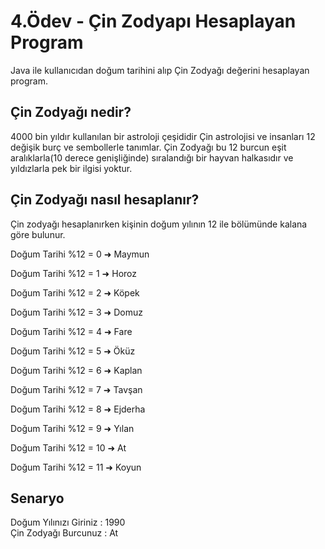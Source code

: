 # 4.Ödev - Çin Zodyapı Hesaplayan Program

Java ile kullanıcıdan doğum tarihini alıp Çin Zodyağı değerini hesaplayan program.  

Çin Zodyağı nedir? 
-------------

4000 bin yıldır kullanılan bir astroloji çeşididir Çin astrolojisi ve insanları 12 değişik burç ve sembollerle tanımlar. Çin Zodyağı bu 12 burcun eşit aralıklarla(10 derece genişliğinde) sıralandığı bir hayvan halkasıdır ve yıldızlarla pek bir ilgisi yoktur.  

Çin Zodyağı nasıl hesaplanır? 
-------

Çin zodyağı hesaplanırken kişinin doğum yılının 12 ile bölümünde kalana göre bulunur.  

Doğum Tarihi %12 = 0 ➜ Maymun  

Doğum Tarihi %12 = 1 ➜ Horoz  

Doğum Tarihi %12 = 2 ➜ Köpek  

Doğum Tarihi %12 = 3 ➜ Domuz  

Doğum Tarihi %12 = 4 ➜ Fare  

Doğum Tarihi %12 = 5 ➜ Öküz  

Doğum Tarihi %12 = 6 ➜ Kaplan  

Doğum Tarihi %12 = 7 ➜ Tavşan  

Doğum Tarihi %12 = 8 ➜ Ejderha  

Doğum Tarihi %12 = 9 ➜ Yılan  

Doğum Tarihi %12 = 10 ➜ At  

Doğum Tarihi %12 = 11 ➜ Koyun  

Senaryo  
----

Doğum Yılınızı Giriniz : 1990  
Çin Zodyağı Burcunuz : At
